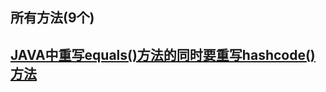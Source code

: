 ## 所有方法(9个)

## [JAVA中重写equals()方法的同时要重写hashcode()方法](http://www.cnblogs.com/happyPawpaw/p/3744971.html)